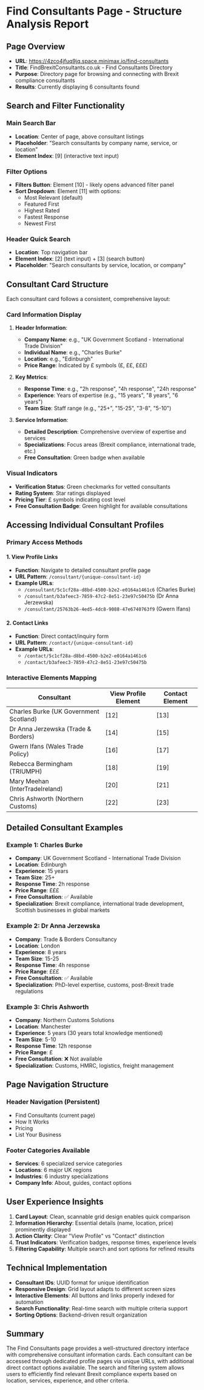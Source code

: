 # Find Consultants Page - Structure Analysis Report

## Page Overview
- **URL**: https://4zco4jfuq9jq.space.minimax.io/find-consultants
- **Title**: FindBrexitConsultants.co.uk - Find Consultants Directory
- **Purpose**: Directory page for browsing and connecting with Brexit compliance consultants
- **Results**: Currently displaying 6 consultants found

## Search and Filter Functionality

### Main Search Bar
- **Location**: Center of page, above consultant listings
- **Placeholder**: "Search consultants by company name, service, or location"
- **Element Index**: [9] (interactive text input)

### Filter Options
- **Filters Button**: Element [10] - likely opens advanced filter panel
- **Sort Dropdown**: Element [11] with options:
  - Most Relevant (default)
  - Featured First
  - Highest Rated
  - Fastest Response
  - Newest First

### Header Quick Search
- **Location**: Top navigation bar
- **Element Index**: [2] (text input) + [3] (search button)
- **Placeholder**: "Search consultants by service, location, or company"

## Consultant Card Structure

Each consultant card follows a consistent, comprehensive layout:

### Card Information Display
1. **Header Information**:
   - **Company Name**: e.g., "UK Government Scotland - International Trade Division"
   - **Individual Name**: e.g., "Charles Burke"
   - **Location**: e.g., "Edinburgh"
   - **Price Range**: Indicated by £ symbols (£, ££, £££)

2. **Key Metrics**:
   - **Response Time**: e.g., "2h response", "4h response", "24h response"
   - **Experience**: Years of expertise (e.g., "15 years", "8 years", "6 years")
   - **Team Size**: Staff range (e.g., "25+", "15-25", "3-8", "5-10")

3. **Service Information**:
   - **Detailed Description**: Comprehensive overview of expertise and services
   - **Specializations**: Focus areas (Brexit compliance, international trade, etc.)
   - **Free Consultation**: Green badge when available

### Visual Indicators
- **Verification Status**: Green checkmarks for vetted consultants
- **Rating System**: Star ratings displayed
- **Pricing Tier**: £ symbols indicating cost level
- **Free Consultation Badge**: Green highlight for available consultations

## Accessing Individual Consultant Profiles

### Primary Access Methods

#### 1. View Profile Links
- **Function**: Navigate to detailed consultant profile page
- **URL Pattern**: `/consultant/{unique-consultant-id}`
- **Example URLs**:
  - `/consultant/5c1cf28a-d8bd-4500-b2e2-e0164a1461c6` (Charles Burke)
  - `/consultant/b3afeec3-7859-47c2-8e51-23e97c50475b` (Dr Anna Jerzewska)
  - `/consultant/25763b26-4ed5-4dc8-9088-47e6740763f9` (Gwern Ifans)

#### 2. Contact Links  
- **Function**: Direct contact/inquiry form
- **URL Pattern**: `/contact/{unique-consultant-id}`
- **Example URLs**:
  - `/contact/5c1cf28a-d8bd-4500-b2e2-e0164a1461c6`
  - `/contact/b3afeec3-7859-47c2-8e51-23e97c50475b`

### Interactive Elements Mapping

| Consultant | View Profile Element | Contact Element |
|-----------|---------------------|-----------------|
| Charles Burke (UK Government Scotland) | [12] | [13] |
| Dr Anna Jerzewska (Trade & Borders) | [14] | [15] |
| Gwern Ifans (Wales Trade Policy) | [16] | [17] |
| Rebecca Bermingham (TRIUMPH) | [18] | [19] |
| Mary Meehan (InterTradeIreland) | [20] | [21] |
| Chris Ashworth (Northern Customs) | [22] | [23] |

## Detailed Consultant Examples

### Example 1: Charles Burke
- **Company**: UK Government Scotland - International Trade Division
- **Location**: Edinburgh
- **Experience**: 15 years
- **Team Size**: 25+
- **Response Time**: 2h response
- **Price Range**: £££
- **Free Consultation**: ✅ Available
- **Specialization**: Brexit compliance, international trade development, Scottish businesses in global markets

### Example 2: Dr Anna Jerzewska
- **Company**: Trade & Borders Consultancy
- **Location**: London
- **Experience**: 8 years
- **Team Size**: 15-25
- **Response Time**: 4h response
- **Price Range**: £££
- **Free Consultation**: ✅ Available
- **Specialization**: PhD-level expertise, customs, post-Brexit trade regulations

### Example 3: Chris Ashworth
- **Company**: Northern Customs Solutions
- **Location**: Manchester
- **Experience**: 5 years (30 years total knowledge mentioned)
- **Team Size**: 5-10
- **Response Time**: 12h response
- **Price Range**: £
- **Free Consultation**: ❌ Not available
- **Specialization**: Customs, HMRC, logistics, freight management

## Page Navigation Structure

### Header Navigation (Persistent)
- Find Consultants (current page)
- How It Works
- Pricing
- List Your Business

### Footer Categories Available
- **Services**: 6 specialized service categories
- **Locations**: 6 major UK regions
- **Industries**: 6 industry specializations
- **Company Info**: About, guides, contact options

## User Experience Insights

1. **Card Layout**: Clean, scannable grid design enables quick comparison
2. **Information Hierarchy**: Essential details (name, location, price) prominently displayed
3. **Action Clarity**: Clear "View Profile" vs "Contact" distinction
4. **Trust Indicators**: Verification badges, response times, experience levels
5. **Filtering Capability**: Multiple search and sort options for refined results

## Technical Implementation

- **Consultant IDs**: UUID format for unique identification
- **Responsive Design**: Grid layout adapts to different screen sizes
- **Interactive Elements**: All buttons and links properly indexed for automation
- **Search Functionality**: Real-time search with multiple criteria support
- **Sorting Options**: Backend-driven result organization

## Summary

The Find Consultants page provides a well-structured directory interface with comprehensive consultant information cards. Each consultant can be accessed through dedicated profile pages via unique URLs, with additional direct contact options available. The search and filtering system allows users to efficiently find relevant Brexit compliance experts based on location, services, experience, and other criteria.
